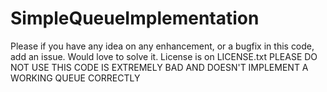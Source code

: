 # SimpleQueueImplementation
Please if you have any idea on any enhancement, or a bugfix in this code, add an issue. Would love to solve it. License is on LICENSE.txt
PLEASE DO NOT USE
THIS CODE IS EXTREMELY BAD AND DOESN'T IMPLEMENT A WORKING QUEUE CORRECTLY
